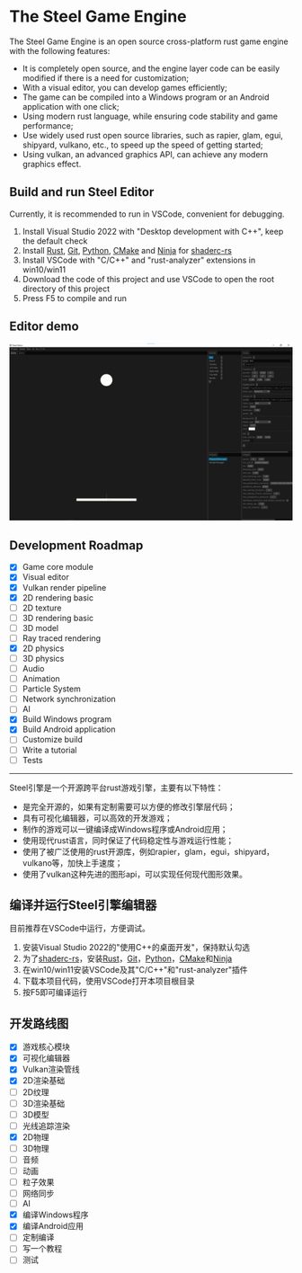 # The Steel Game Engine

The Steel Game Engine is an open source cross-platform rust game engine with the following features:
* It is completely open source, and the engine layer code can be easily modified if there is a need for customization;
* With a visual editor, you can develop games efficiently;
* The game can be compiled into a Windows program or an Android application with one click;
* Using modern rust language, while ensuring code stability and game performance;
* Use widely used rust open source libraries, such as rapier, glam, egui, shipyard, vulkano, etc., to speed up the speed of getting started;
* Using vulkan, an advanced graphics API, can achieve any modern graphics effect.

## Build and run Steel Editor

Currently, it is recommended to run in VSCode, convenient for debugging.
1. Install Visual Studio 2022 with "Desktop development with C++", keep the default check
2. Install [Rust][Rust], [Git][Git], [Python][Python], [CMake][CMake] and [Ninja][Ninja] for [shaderc-rs][shaderc-rs]
3. Install VSCode with "C/C++" and "rust-analyzer" extensions in win10/win11
4. Download the code of this project and use VSCode to open the root directory of this project
5. Press F5 to compile and run

## Editor demo

![image](demo.png)

## Development Roadmap

- [x] Game core module
- [x] Visual editor
- [x] Vulkan render pipeline
- [x] 2D rendering basic
- [ ] 2D texture
- [ ] 3D rendering basic
- [ ] 3D model
- [ ] Ray traced rendering
- [x] 2D physics
- [ ] 3D physics
- [ ] Audio
- [ ] Animation
- [ ] Particle System
- [ ] Network synchronization
- [ ] AI
- [x] Build Windows program
- [x] Build Android application
- [ ] Customize build
- [ ] Write a tutorial
- [ ] Tests

---

Steel引擎是一个开源跨平台rust游戏引擎，主要有以下特性：
* 是完全开源的，如果有定制需要可以方便的修改引擎层代码；
* 具有可视化编辑器，可以高效的开发游戏；
* 制作的游戏可以一键编译成Windows程序或Android应用；
* 使用现代rust语言，同时保证了代码稳定性与游戏运行性能；
* 使用了被广泛使用的rust开源库，例如rapier，glam，egui，shipyard，vulkano等，加快上手速度；
* 使用了vulkan这种先进的图形api，可以实现任何现代图形效果。

## 编译并运行Steel引擎编辑器

目前推荐在VSCode中运行，方便调试。
1. 安装Visual Studio 2022的"使用C++的桌面开发"，保持默认勾选
2. 为了[shaderc-rs][shaderc-rs]，安装[Rust][Rust]，[Git][Git]，[Python][Python]，[CMake][CMake]和[Ninja][Ninja]
3. 在win10/win11安装VSCode及其"C/C++"和"rust-analyzer"插件
4. 下载本项目代码，使用VSCode打开本项目根目录
5. 按F5即可编译运行

## 开发路线图

- [x] 游戏核心模块
- [x] 可视化编辑器
- [x] Vulkan渲染管线
- [x] 2D渲染基础
- [ ] 2D纹理
- [ ] 3D渲染基础
- [ ] 3D模型
- [ ] 光线追踪渲染
- [x] 2D物理
- [ ] 3D物理
- [ ] 音频
- [ ] 动画
- [ ] 粒子效果
- [ ] 网络同步
- [ ] AI
- [x] 编译Windows程序
- [x] 编译Android应用
- [ ] 定制编译
- [ ] 写一个教程
- [ ] 测试

[Rust]: https://www.rust-lang.org/
[Git]: https://git-scm.com/
[Python]: https://www.python.org/
[CMake]: https://cmake.org/
[Ninja]: https://github.com/ninja-build/ninja/releases
[shaderc-rs]: https://github.com/google/shaderc-rs
